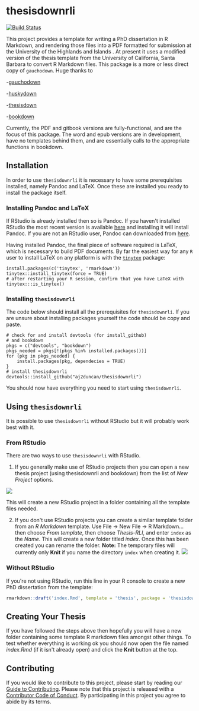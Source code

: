 # thesisdownrli 

[![Build Status](https://travis-ci.org/aj2duncan/thesisdownrli.svg?branch=master)](https://travis-ci.org/aj2duncan/thesisdownrli)

This project provides a template for writing a PhD dissertation in R Markdown, and rendering those files into a PDF formatted for submission at the University of the Highlands and Islands . At present it uses a modified version of the thesis template from the University of California, Santa Barbara to convert R Markdown files. This package is a more or less direct copy of `gauchodown`.  Huge thanks to

-[gauchodown](https://github.com/kmillage/gauchodown) 

-[huskydown](https://github.com/benmarwick/huskydown)

-[thesisdown](https://github.com/ismayc/thesisdown) 

-[bookdown](https://github.com/rstudio/bookdown)

Currently, the PDF and gitbook versions are fully-functional, and are the focus of this package. The word and epub versions are in development, have no templates behind them, and are essentially calls to the appropriate functions in bookdown.

## Installation

In order to use `thesisdownrli` it is necessary to have some prerequisites installed, namely Pandoc and LaTeX. Once these are installed you ready to install the package itself.

### Installing Pandoc and LaTeX

If RStudio is already installed then so is Pandoc. If you haven't installed RStudio the most recent version is available [here](http://www.rstudio.com/products/rstudio/download/) and installing it will install Pandoc. If you are not an RStudio user, Pandoc can downloaded from [here](https://pandoc.org/installing.html).

Having installed Pandoc, the final piece of software required is LaTeX, which is necessary to build PDF documents. By far the easiest way for any `R` user to install LaTeX on any platform is with the [`tinytex`](https://yihui.name/tinytex/) package:

```
install.packages(c('tinytex', 'rmarkdown'))
tinytex::install_tinytex(force = TRUE)
# after restarting your R session, confirm that you have LaTeX with 
tinytex:::is_tinytex()
```

### Installing `thesisdownrli`

The code below should install all the prerequisites for `thesisdownrli`. If you are unsure about installing packages yourself the code should be copy and paste. 

```
# check for and install devtools (for install_github) 
# and bookdown
pkgs = c("devtools", "bookdown")
pkgs_needed = pkgs[!(pkgs %in% installed.packages())]
for (pkg in pkgs_needed) {
    install.packages(pkg, dependecies = TRUE)
}
# install thesisdownrli
devtools::install_github("aj2duncan/thesisdownrli")
```

You should now have everything you need to start using `thesisdownrli`. 

## Using `thesisdownrli`

It is possible to use `thesisdownrli` without RStudio but it will probably work best with it. 

### From RStudio

There are two ways to use `thesisdownrli` with RStudio. 

1. If you generally make use of RStudio projects then you can open a new thesis project (using thesisdownrli and bookdown) from the list of *New Project* options. 

![](https://www.dropbox.com/s/7uz6hjewx1a19ux/Thesis-Project.png?raw=1)

This will create a new RStudio project in a folder containing all the template files needed. 

2. If you don't use RStudio projects you can create a similar template folder from an *R Markdown* template. Use File -> New File -> R Markdown... then choose *From template*, then choose *Thesis-RLI*, and enter `index` as the *Name*. This will create a new folder titled *index*. Once this has been created you can rename the folder. **Note:** The temporary files will currently only **Knit** if you name the directory `index` when creating it. 
![](https://www.dropbox.com/s/m2nndk8upnb9tqq/Thesis-Template.png?raw=1)

### Without RStudio

If you're not using RStudio, run this line in your R console to create a new PhD dissertation from the template:

```r
rmarkdown::draft('index.Rmd', template = 'thesis', package = 'thesisdownrli', create_dir = TRUE)
```

## Creating Your Thesis

If you have followed the steps above then hopefully you will have a new folder containing some template R markdown files amongst other things. To test whether everything is working ok you should now open the file named *index.Rmd* (if it isn't already open) and click the **Knit** button at the top. 

## Contributing

If you would like to contribute to this project, please start by reading our [Guide to Contributing](CONTRIBUTING.md). Please note that this project is released with a [Contributor Code of Conduct](CONDUCT.md). By participating in this project you agree to abide by its terms.
